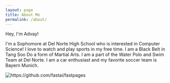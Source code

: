 ```yaml
---
layout: page
title: About Me
permalink: /about/
---
```


Hey, I'm Advay!

I'm a Sophomore at Del Norte High School who is interested in Computer Science! I love to watch and play sports in my free time. I am a Black Belt in Tang Soo Do a form of Martial Arts. I am a part of the Water Polo and Swim Team at Del Norte. I am a car enthusiast and my favorite soccer team is Bayern Munich.

![]({{site.baseurl}}/FDLWwxcWQAMQwQ3.jpeg "https://github.com/fastai/fastpages")


